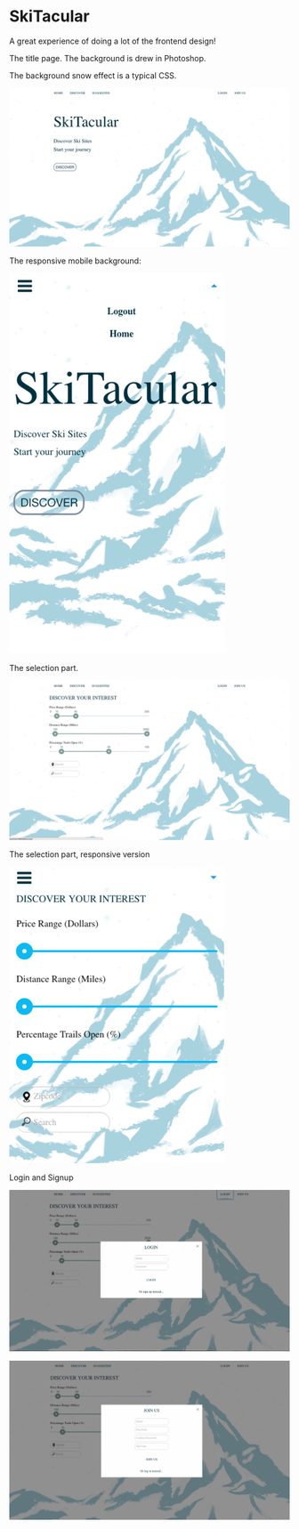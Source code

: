 # SkiTacular

A great experience of doing a lot of the frontend design! 

The title page. The background is drew in Photoshop.

The background snow effect is a typical CSS.

![Alt text](/s1.png?raw=true "Optional Title")

The responsive mobile background:

![Alt text](/s7.png?raw=true "Optional Title")

The selection part. 

![Alt text](/s2.png?raw=true "Optional Title")

The selection part, responsive version

![Alt text](/s6.png?raw=true "Optional Title")

Login and Signup

![Alt text](/s3.png?raw=true "Optional Title")

![Alt text](/s4.png?raw=true "Optional Title")
